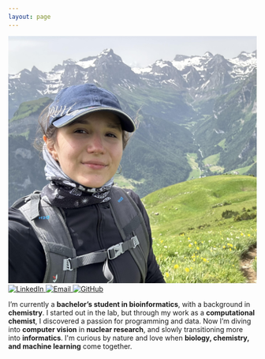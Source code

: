 ```yaml
---
layout: page
---
```

<div class="profile-section">
  <div class="profile-left">
    <img src="assets/images/profile.jpg" class="profile-image" alt="Profile Image">
    <div class="social-links">
      <a href="https://linkedin.com/in/emma-tekulova/" class="social-link" target="_blank" aria-label="LinkedIn">
        <img src="assets/icons/brand-linkedin.svg" alt="LinkedIn" width="24" height="24">
      </a>
      <a href="mailto:emmateki@gmail.com" class="social-link" aria-label="Email">
        <img src="assets/icons/mail.svg" alt="Email" width="24" height="24">
      </a>
      <a href="https://github.com/emmatekulova" class="social-link" aria-label="GitHub">
        <img src="assets/icons/brand-github.svg" alt="GitHub" width="24" height="24">
      </a>

  </div>

  <div class="profile-content">
    <!-- <h3>About Me</h3> -->
    <p>
    I’m currently a <b>bachelor’s student in bioinformatics</b>, with a background in <b>chemistry</b>. I started out in the lab, but through my work as a <b>computational chemist</b>, I discovered a passion for programming and data. Now I’m diving into <b>computer vision</b> in <b>nuclear research</b>, and slowly transitioning more into <b>informatics</b>. I'm curious by nature and love when <b>biology, chemistry, and machine learning</b> come together.
    </p>
  </div>
</div>

<!-- 
<h2>Recent Posts</h2>

<ul class="post-list">
  {% for post in site.posts limit:2 %}
  <li>
    <span class="post-meta">{{ post.date | date: "%b %-d, %Y" }}</span>
    <h3><a class="post-link" href="{{ post.url | relative_url }}">{{ post.title }}</a></h3>
    {{ post.excerpt }}
  </li>
  {% endfor %}
</ul>

<div class="view-all-link">
  <a href="/blog" class="button">View All Posts</a>
</div> -->